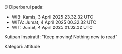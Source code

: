 ⏰ Diperbarui pada:
- WIB: Kamis, 3 April 2025 23.32.32 UTC
- WITA: Jumat, 4 April 2025 00.32.32 UTC
- WIT: Jumat, 4 April 2025 01.32.32 UTC

Kutipan Inspiratif:
"Keep moving! Nothing new to read"


Kategori: attitude

